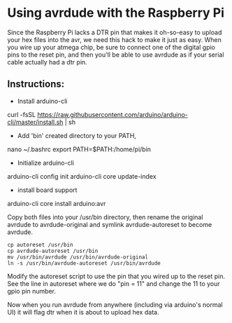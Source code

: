Using avrdude with the Raspberry Pi
===================================

Since the Raspberry Pi lacks a DTR pin that makes it oh-so-easy to upload your hex files into
the avr, we need this hack to make it just as easy.  When you wire up your atmega chip, be sure
to connect one of the digital gpio pins to the reset pin, and then you'll be able to use avrdude
as if your serial cable actually had a dtr pin.

Instructions:
-------------

* Install arduino-cli

curl -fsSL https://raw.githubusercontent.com/arduino/arduino-cli/master/install.sh | sh

* Add 'bin' created directory to your PATH,

nano ~/.bashrc
export PATH=$PATH:/home/pi/bin

* Initialize arduino-cli 

arduino-cli config init
arduino-cli core update-index

* install board support

arduino-cli core install arduino:avr
 
Copy both files into your /usr/bin directory, then rename the original avrdude to avrdude-original
and symlink avrdude-autoreset to become avrdude.

    cp autoreset /usr/bin
    cp avrdude-autoreset /usr/bin
    mv /usr/bin/avrdude /usr/bin/avrdude-original
    ln -s /usr/bin/avrdude-autoreset /usr/bin/avrdude

Modify the autoreset script to use the pin that you wired up to the reset pin.  See the line in
autoreset where we do "pin = 11" and change the 11 to your gpio pin number.

Now when you run avrdude from anywhere (including via arduino's normal UI) it will flag dtr when
it is about to upload hex data.
